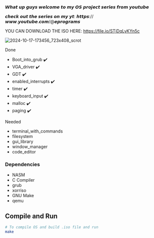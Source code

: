 𝙒𝙝𝙖𝙩 𝙪𝙥 𝙜𝙪𝙮𝙨 𝙬𝙚𝙡𝙘𝙤𝙢𝙚 𝙩𝙤 𝙢𝙮 𝙊𝙎 𝙥𝙧𝙤𝙟𝙚𝙘𝙩 𝙨𝙚𝙧𝙞𝙚𝙨 𝙛𝙧𝙤𝙢 𝙮𝙤𝙪𝙩𝙪𝙗𝙚

𝙘𝙝𝙚𝙘𝙠 𝙤𝙪𝙩 𝙩𝙝𝙚 𝙨𝙚𝙧𝙞𝙚𝙨 𝙤𝙣 𝙢𝙮 𝙮𝙩: 𝙝𝙩𝙩𝙥𝙨://𝙬𝙬𝙬.𝙮𝙤𝙪𝙩𝙪𝙗𝙚.𝙘𝙤𝙢/@𝙚𝙥𝙧𝙤𝙜𝙧𝙖𝙢𝙨

YOU CAN DOWNLOAD THE ISO HERE:  https://file.io/STjDqLyKYn5c

![2024-10-17-173456_723x408_scrot](https://github.com/user-attachments/assets/01662f1e-1d9c-4500-a71b-5f7786cfcb50)

Done
  - Boot_into_grub ✔️
  - VGA_driver ✔️
  - GDT ✔️
  - enabled_interrupts ✔️
  - timer ✔️
  - keyboard_input ✔️
  - malloc ✔️
  - paging ✔️

Needed
  - terminal_with_commands 
  - filesystem 
  - gui_library 
  - window_manager 
  - code_editor

### Dependencies 
* NASM
* C Compiler
* grub
* xorriso
* GNU Make
* qemu
  

## Compile and Run
``` sh
# To compile OS and build .iso file and run
make

``` 
